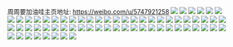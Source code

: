 周周要加油哇主页地址: https://weibo.com/u/5747921258 
![](https://wx4.sinaimg.cn/mw2000/006gZGTogy1h93xzkes9mj31400u0wq5.jpg) 
![](https://wx4.sinaimg.cn/mw2000/006gZGTogy1h93y7c8x03j30u01guqd6.jpg) 
![](https://wx4.sinaimg.cn/mw2000/006gZGTogy1h93xzhbhcwj30u0140qdg.jpg) 
![](https://wx4.sinaimg.cn/mw2000/006gZGTogy1h93xzi27kuj30u0140qdn.jpg) 
![](https://wx4.sinaimg.cn/mw2000/006gZGTogy1h93xzivk7gj30u0140woz.jpg) 
![](https://wx4.sinaimg.cn/mw2000/006gZGTogy1h93xzjpgk3j30u0140alc.jpg) 
![](https://wx4.sinaimg.cn/mw2000/006gZGTogy1h92lkrqoduj31400u0wkh.jpg) 
![](https://wx4.sinaimg.cn/mw2000/006gZGTogy1h92lkpcqcuj315m0u0wl3.jpg) 
![](https://wx4.sinaimg.cn/mw2000/006gZGTogy1h9095maplaj31400u0tgn.jpg) 
![](https://wx4.sinaimg.cn/mw2000/006gZGTogy1h9095mze9qj31400u0dnz.jpg) 
![](https://wx4.sinaimg.cn/mw2000/006gZGTogy1h9095nmfdxj31400u0k01.jpg) 
![](https://wx4.sinaimg.cn/mw2000/006gZGTogy1h9095p18y0j31400u0tpc.jpg) 
![](https://wx4.sinaimg.cn/mw2000/006gZGTogy1h9095llw9gj315s0u0wp9.jpg) 
![](https://wx4.sinaimg.cn/mw2000/006gZGTogy1h9095pjzdvj31230u0q8k.jpg) 
![](https://wx4.sinaimg.cn/mw2000/006gZGTogy1h9095qcha7j31400u0182.jpg) 
![](https://wx4.sinaimg.cn/mw2000/006gZGTogy1h9095r8c3fj31400u0k86.jpg) 
![](https://wx4.sinaimg.cn/mw2000/006gZGTogy1h9095ryaa4j30yr0u07h0.jpg) 
![](https://wx4.sinaimg.cn/mw2000/006gZGToly1h8gnd1l58yj31400u0qbx.jpg) 
![](https://wx4.sinaimg.cn/mw2000/006gZGToly1h8gnd2j3p9j31410u014q.jpg) 
![](https://wx4.sinaimg.cn/mw2000/006gZGToly1h8gnd2xptyj30u013o41d.jpg) 
![](https://wx4.sinaimg.cn/mw2000/006gZGToly1h8gnd0vl6bj30r016n45b.jpg) 
![](https://wx4.sinaimg.cn/mw2000/006gZGToly1h8apb6h5ksj30we0o8dkn.jpg) 
![](https://wx4.sinaimg.cn/mw2000/006gZGToly1h879akc8jlj30j60j6q3r.jpg) 
![](https://wx4.sinaimg.cn/mw2000/006gZGToly1h82ta9pm2nj30u0140dlv.jpg) 
![](https://wx4.sinaimg.cn/mw2000/006gZGToly1h82tbismpdj30u0127dlb.jpg) 
![](https://wx4.sinaimg.cn/mw2000/006gZGToly1h82t37gaavj31400u0jxx.jpg) 
![](https://wx4.sinaimg.cn/mw2000/006gZGToly1h82t35yuivj31400u0788.jpg) 
![](https://wx4.sinaimg.cn/mw2000/006gZGToly1h82t3amfsxj31400u046w.jpg) 
![](https://wx4.sinaimg.cn/mw2000/006gZGToly1h82t38yneaj31400u0jwj.jpg) 
![](https://wx4.sinaimg.cn/mw2000/006gZGToly1h82t3dsts4j31400u0k0x.jpg) 
![](https://wx4.sinaimg.cn/mw2000/006gZGToly1h82t3j6g54j31400u04ax.jpg) 
![](https://wx4.sinaimg.cn/mw2000/006gZGToly1h82t3kvpwzj31400u0wkg.jpg) 
![](https://wx4.sinaimg.cn/mw2000/006gZGToly1h7wdjphvmsj31a50u0jza.jpg) 
![](https://wx4.sinaimg.cn/mw2000/006gZGToly1h7t5741p5dj30tz0tzq8j.jpg) 
![](https://wx4.sinaimg.cn/mw2000/006gZGToly1h7oshotzsvj30tv0az3z6.jpg) 
![](https://wx4.sinaimg.cn/mw2000/006gZGToly1h7gisb771vj30rx11gwjd.jpg) 
![](https://wx4.sinaimg.cn/mw2000/006gZGToly1h7gisbhh9jj30sn16ywix.jpg) 
![](https://wx4.sinaimg.cn/mw2000/006gZGToly1h74rdlwieij30u0140gtw.jpg) 
![](https://wx4.sinaimg.cn/mw2000/006gZGToly1h74rdm6xknj30u0140qbg.jpg) 
![](https://wx4.sinaimg.cn/mw2000/006gZGToly1h74rdmo7l4j30u0140td9.jpg) 
![](https://wx4.sinaimg.cn/mw2000/006gZGToly1h74rdlkwjlj30u0140aed.jpg) 
![](https://wx4.sinaimg.cn/mw2000/006gZGToly1h6xp6p75nnj30u00u0q5h.jpg) 
![](https://wx4.sinaimg.cn/mw2000/006gZGToly1h6vaq9i9uqj30u0140whu.jpg) 
![](https://wx4.sinaimg.cn/mw2000/006gZGToly1h6vaqa2zj3j30u0140td6.jpg) 
![](https://wx4.sinaimg.cn/mw2000/006gZGToly1h6vaqaqekcj30u0140n6t.jpg) 
![](https://wx4.sinaimg.cn/mw2000/006gZGToly1h4dtf96h9fj30go0gojso.jpg) 
![](https://wx4.sinaimg.cn/mw2000/006gZGToly1h3ke5zrrbpj32801o04qp.jpg) 
![](https://wx4.sinaimg.cn/mw2000/006gZGToly1h3ke60p4mlj32801o07wh.jpg) 
![](https://wx4.sinaimg.cn/mw2000/006gZGToly1h2qwbz2k1tj33402c04qq.jpg) 
![](https://wx4.sinaimg.cn/mw2000/006gZGToly1h2qwc02x5vj33402c0kjl.jpg) 
![](https://wx4.sinaimg.cn/mw2000/006gZGToly1h1l2wlzi43j30u0140k6b.jpg) 
![](https://wx4.sinaimg.cn/mw2000/006gZGToly1h1l2wmlc7nj30tw0spwmv.jpg) 
![](https://wx4.sinaimg.cn/mw2000/006gZGToly1h1l2wn5z0xj30u00u0wmd.jpg) 
![](https://wx4.sinaimg.cn/mw2000/006gZGToly1h1l2wq6jxsj30u00u0qet.jpg) 
![](https://wx4.sinaimg.cn/mw2000/006gZGToly1h1l2wr9vr4j30u0140k5u.jpg) 
![](https://wx4.sinaimg.cn/mw2000/006gZGToly1h1l2xdhlimj31400u0gv4.jpg) 
![](https://wx4.sinaimg.cn/mw2000/006gZGToly1gsorx1ny5jj31401o2kib.jpg) 
![](https://wx4.sinaimg.cn/mw2000/006gZGToly1gsorwygknej31402yt4qp.jpg) 
![](https://wx4.sinaimg.cn/mw2000/006gZGToly1gsorx0t8xqj31402ythdt.jpg) 
![](https://wx4.sinaimg.cn/mw2000/006gZGToly1gp2x0k6cy1j30u0140ads.jpg) 
![](https://wx4.sinaimg.cn/mw2000/006gZGToly1gp2x1lizmcj30u00u0dil.jpg) 
![](https://wx4.sinaimg.cn/mw2000/006gZGToly1gp2x0l3gn4j30u0140wh8.jpg) 
![](https://wx4.sinaimg.cn/mw2000/006gZGToly1ghg1gl4gfjj33kg2og1l1.jpg) 
![](https://wx4.sinaimg.cn/mw2000/006gZGToly1gebhbrtbklj31400u075n.jpg) 
